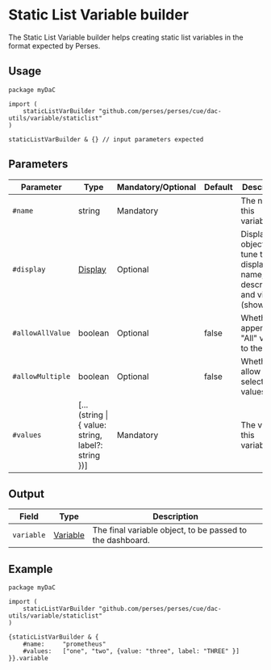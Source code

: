 # Static List Variable builder

The Static List Variable builder helps creating static list variables in the format expected by Perses.

## Usage

```cue
package myDaC

import (
	staticListVarBuilder "github.com/perses/perses/cue/dac-utils/variable/staticlist"
)

staticListVarBuilder & {} // input parameters expected
```

## Parameters

| Parameter        | Type                                                      | Mandatory/Optional | Default | Description                                                                      |
|------------------|-----------------------------------------------------------|--------------------|---------|----------------------------------------------------------------------------------|
| `#name`          | string                                                    | Mandatory          |         | The name of this variable.                                                       |
| `#display`       | [Display](../../../api/variable.md#display-specification) | Optional           |         | Display object to tune the display name, description and visibility (show/hide). |
| `#allowAllValue` | boolean                                                   | Optional           | false   | Whether to append the "All" value to the list.                                   |
| `#allowMultiple` | boolean                                                   | Optional           | false   | Whether to allow multi-selection of values.                                      |
| `#values`        | [...(string \| { value: string, label?: string })]        | Mandatory          |         | The value of this variable.                                                      |

## Output

| Field      | Type                                                        | Description                                               |
|------------|-------------------------------------------------------------|-----------------------------------------------------------|
| `variable` | [Variable](../../../api/variable.md#variable-specification) | The final variable object, to be passed to the dashboard. |

## Example

```cue
package myDaC

import (
	staticListVarBuilder "github.com/perses/perses/cue/dac-utils/variable/staticlist"
)

{staticListVarBuilder & {
	#name:     "prometheus"
	#values:   ["one", "two", {value: "three", label: "THREE" }]
}}.variable
```